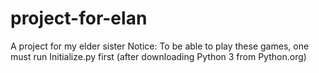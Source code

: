 # project-for-elan
A project for my elder sister
Notice: To be able to play these games, one must run Initialize.py first (after downloading Python 3 from Python.org)
